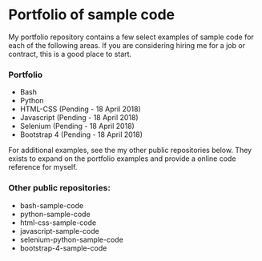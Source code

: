 # Portfolio of sample code

My portfolio repository contains a few select examples of sample code for each of the following areas. If you 
are considering hiring me for a job or contract, this is a good place to start.

### Portfolio

* Bash 
* Python
* HTML-CSS (Pending - 18 April 2018)
* Javascript  (Pending - 18 April 2018)
* Selenium  (Pending - 18 April 2018)
* Bootstrap 4  (Pending - 18 April 2018)

For additional examples, see the my other public repositories below. They exists to expand on the portfolio examples and 
provide a online code reference for myself.  

### Other public repositories:

* bash-sample-code
* python-sample-code
* html-css-sample-code
* javascript-sample-code
* selenium-python-sample-code
* bootstrap-4-sample-code

